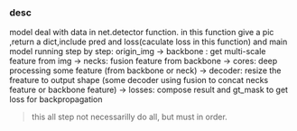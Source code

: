 ### desc
model deal with data in net.detector function. in this function give a pic ,return a dict,include pred and loss(caculate loss in this function)
and main model running step by step: 
origin_img 
-> backbone : get multi-scale feature from img
-> necks: fusion feature from backbone
-> cores: deep processing some feature (from backbone or neck)
-> decoder: resize the freature to output shape (some decoder using fusion to concat necks feature or backbone feature)
-> losses: compose result and gt_mask to get loss for backpropagation

> this all step not necessarilly do all, but must in order.

